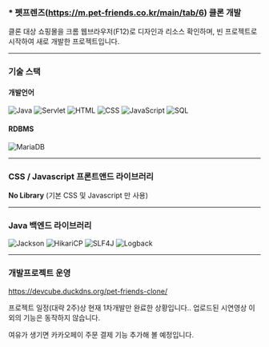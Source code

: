 ### * 펫프렌즈(https://m.pet-friends.co.kr/main/tab/6) 클론 개발
  클론 대상 쇼핑몰을 크롬 웹브라우저(F12)로 디자인과 리소스 확인하며, 빈 프로젝트로 시작하여 새로 개발한 프로젝트입니다.

---

### 기술 스택
#### 개발언어
![Java](https://img.shields.io/badge/Java-007396?style=flat&logo=java&logoColor=white)
![Servlet](https://img.shields.io/badge/Servlet-008FCC?style=flat&logo=java&logoColor=white)
![HTML](https://img.shields.io/badge/HTML5-E34F26?style=flat&logo=html5&logoColor=white)
![CSS](https://img.shields.io/badge/CSS3-1572B6?style=flat&logo=css3&logoColor=white)
![JavaScript](https://img.shields.io/badge/JavaScript-F7DF1E?style=flat&logo=javascript&logoColor=black)
![SQL](https://img.shields.io/badge/SQL-00758F?style=flat&logo=sqlite&logoColor=white)
#### RDBMS
![MariaDB](https://img.shields.io/badge/MariaDB-003545?style=flat&logo=mariadb&logoColor=white)

---

### CSS / Javascript 프론트앤드 라이브러리
**No Library** (기본 CSS 및 Javascript 만 사용)

---

### Java 백엔드 라이브러리
![Jackson](https://img.shields.io/badge/Jackson-000000?style=flat&logo=java&logoColor=white)
![HikariCP](https://img.shields.io/badge/HikariCP-007396?style=flat&logo=apachemaven&logoColor=white)
![SLF4J](https://img.shields.io/badge/SLF4J-1B1B1B?style=flat&logo=logstash&logoColor=white)
![Logback](https://img.shields.io/badge/Logback-DC382D?style=flat&logo=logstash&logoColor=white)

---

### 개발프로젝트 운영
https://devcube.duckdns.org/pet-friends-clone/

프로젝트 일정(대략 2주)상 현재 1차개발만 완료한 상황입니다.. 업로드된 시연영상 이외의 기능은 동작하지 않습니다.

여유가 생기면 카카오페이 주문 결제 기능 추가해 볼 예정입니다.
